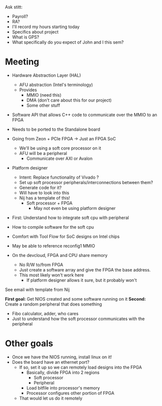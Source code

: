 Ask stitt:
- Payroll?
- RA? 
- I'll record my hours starting today
- Specifics about project
- What is GPS?
- What specifically do you expect of John and I this sem?


# Meeting
- Hardware Abstraction Layer (HAL)
	- AFU abstraction (Intel's terminology)
	- Provides
		- MMIO (need this)
		- DMA (don't care about this for our project)
		- Some other stuff
- Software API that allows C++ code to communicate over the MMIO to an FPGA
- Needs to be ported to the Standalone board
- Going from Zeon + PCIe FPGA -> Just an FPGA SoC
	- We'll be using a soft core processor on it
	- AFU will be a peripheral 
		- Communicate over AXI or Avalon
- Platform designer
	- Intent: Replace functionality of Vivado ?
	- Set up soft processor peripherals/interconnections between them?
	- Generate code for it?
	- Will have to look into this
	- Nij has a template of this!
		- Soft processor + FPGA
			- May not even be using platform designer

- First: Understand how to integrate soft cpu with peripheral
- How to compile software for the soft cpu
- Comfort with Tool Flow for SoC designs on Intel chips 
- May be able to reference reconfig1 MMIO

- On the devcloud, FPGA and CPU share memory
	- No R/W to/from FPGA
	- Just create a software array and give the FPGA the base address.
	- This most likely won't work here
		- If platform designer allows it sure, but it probably won't

See email with template from Nij

**First goal:** Get NIOS created and some software running on it
**Second:** Create a random peripheral that does something
- Fibo calculator, adder, who cares
- Just to understand how the soft processor communicates with the peripheral

# Other goals
- Once we have the NIOS running, install linux on it!
- Does the board have an ethernet port?
	- If so, set it up so we can remotely load designs into the FPGA
		- Basically, divide FPGA into 2 regions
			- Soft processor
			- Peripheral
		- Load bitfile into processor's memory
		- Processor configures other portion of FPGA
	- That would let us do it remotely

